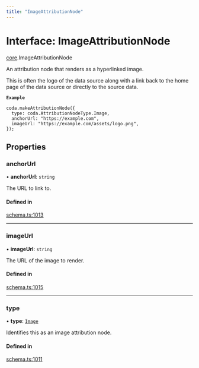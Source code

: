 ```yaml
---
title: "ImageAttributionNode"
---
```

# Interface: ImageAttributionNode

[core](../modules/core.md).ImageAttributionNode

An attribution node that renders as a hyperlinked image.

This is often the logo of the data source along with a link back to the home page
of the data source or directly to the source data.

**`Example`**

```
coda.makeAttributionNode({
  type: coda.AttributionNodeType.Image,
  anchorUrl: "https://example.com",
  imageUrl: "https://example.com/assets/logo.png",
});
```

## Properties

### anchorUrl

• **anchorUrl**: `string`

The URL to link to.

#### Defined in

[schema.ts:1013](https://github.com/coda/packs-sdk/blob/main/schema.ts#L1013)

___

### imageUrl

• **imageUrl**: `string`

The URL of the image to render.

#### Defined in

[schema.ts:1015](https://github.com/coda/packs-sdk/blob/main/schema.ts#L1015)

___

### type

• **type**: [`Image`](../enums/core.AttributionNodeType.md#image)

Identifies this as an image attribution node.

#### Defined in

[schema.ts:1011](https://github.com/coda/packs-sdk/blob/main/schema.ts#L1011)
